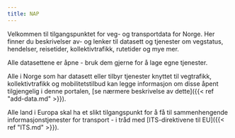 ```yaml
---
title: NAP
---
```

Velkommen til tilgangspunktet for veg- og transportdata for Norge. Her finner du beskrivelser av- og lenker til datasett og tjenester om vegstatus, hendelser, reisetider, kollektivtrafikk, rutetider og mye mer.

Alle datasettene er åpne - bruk dem gjerne for å lage egne tjenester.

Alle i Norge som har datasett eller tilbyr tjenester knyttet til vegtrafikk, kollektivtrafikk og mobilitetstilbud kan legge informasjon om disse åpent tilgjengelig i denne portalen, [se nærmere beskrivelse av dette]({{< ref "add-data.md" >}}).

Alle land i Europa skal ha et slikt tilgangspunkt for å få til sammenhengende informasjonstjenester for transport - i tråd med [ITS-direktivene til EU]({{< ref "ITS.md" >}}).
